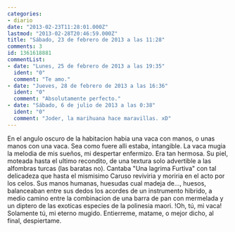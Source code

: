 ```yaml
---
categories:
- diario
date: "2013-02-23T11:28:01.000Z"
lastmod: "2013-02-28T20:46:59.000Z"
title: "Sábado, 23 de febrero de 2013 a las 11:28"
comments: 3
id: 1361618881
commentList:
- date: "Lunes, 25 de febrero de 2013 a las 19:35"
  ident: "0"
  comment: "Te amo."
- date: "Jueves, 28 de febrero de 2013 a las 16:36"
  ident: "0"
  comment: "Absolutamente perfecto."
- date: "Sábado, 6 de julio de 2013 a las 0:38"
  ident: "0"
  comment: "Joder, la marihuana hace maravillas. xD"
---
```


En el angulo oscuro de la habitacion habia una vaca con manos, o unas manos con una vaca. Sea como fuere alli estaba, intangible. La vaca mugia la melodia de mis sueños, mi despertar enfermizo. Era tan hermosa. Su piel, moteada hasta el ultimo recondito, de una textura solo advertible a las alfombras turcas (las baratas no). Cantaba "Una lagrima Furtiva" con tal delicadeza que hasta el mismisimo Caruso reviviria y moriria en el acto por los celos. Sus manos humanas, huesudas cual madeja de..., huesos, balanceaban entre sus dedos los acordes de un instrumento hibrido, a medio camino entre la combinacion de una barra de pan con mermelada y un diptero de las exoticas especies de la polinesia maori. !Oh, tú, mi vaca! Solamente tú, mi eterno mugido. Entierreme, matame, o mejor dicho, al final, despiertame.
